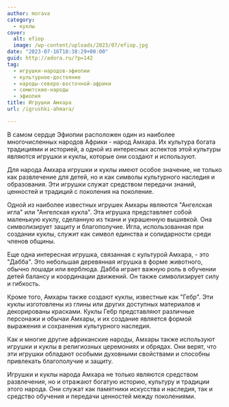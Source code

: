 ```yaml
---
author: morava
category:
  - куклы
cover:
  alt: efiop
  image: /wp-content/uploads/2023/07/efiop.jpg
date: "2023-07-16T18:38:29+00:00"
guid: http://adora.ru/?p=142
tag:
  - игрушки-народов-эфиопии
  - культурное-достояние
  - народы-северо-восточной-африки
  - семитские-народы
  - эфиопия
title: Игрушки Амхара
url: /igrushki-ahmara/

---
```

В самом сердце Эфиопии расположен один из наиболее многочисленных народов Африки \- народ Амхара. Их культура богата традициями и историей, а одной из интересных аспектов этой культуры являются игрушки и куклы, которые они создают и используют.

Для народа Амхара игрушки и куклы имеют особое значение, не только как развлечение для детей, но и как символы культурного наследия и образования. Эти игрушки служат средством передачи знаний, ценностей и традиций с поколения на поколение.

Одной из наиболее известных игрушек Амхары являются "Ангелская игла" или "Ангелская кукла". Эта игрушка представляет собой маленькую куклу, сделанную из ткани и украшенную вышивкой. Она символизирует защиту и благополучие. Игла, использованная при создании куклы, служит как символ единства и солидарности среди членов общины.

Еще одна интересная игрушка, связанная с культурой Амхара, \- это "Дабба". Это небольшая деревянная игрушка в форме животного, обычно лошади или верблюда. Дабба играет важную роль в обучении детей балансу и координации движений. Он также символизирует силу и гибкость.

Кроме того, Амхары также создают куклы, известные как "Гебр". Эти куклы изготовлены из глины или других доступных материалов и декорированы красками. Куклы Гебр представляют различные персонажи и обычаи Амхары, и их создание является формой выражения и сохранения культурного наследия.

Как и многие другие африканские народы, Амхары также используют игрушки и куклы в религиозных церемониях и обрядах. Они верят, что эти игрушки обладают особыми духовными свойствами и способны привлекать благополучие и защиту.

Игрушки и куклы народа Амхара не только являются средством развлечения, но и отражают богатую историю, культуру и традиции этого народа. Они служат как памятники искусства и наследия, так и средство обучения и передачи ценностей между поколениями.
